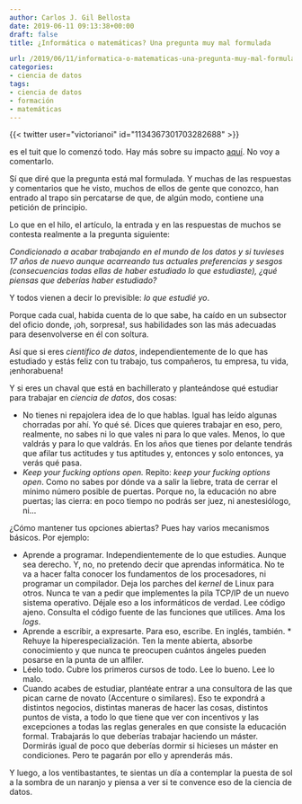 ```yaml
---
author: Carlos J. Gil Bellosta
date: 2019-06-11 09:13:38+00:00
draft: false
title: ¿Informática o matemáticas? Una pregunta muy mal formulada

url: /2019/06/11/informatica-o-matematicas-una-pregunta-muy-mal-formulada/
categories:
- ciencia de datos
tags:
- ciencia de datos
- formación
- matemáticas
---
```


{{< twitter user="victorianoi" id="1134367301703282688" >}}

es el tuit que lo comenzó todo. Hay más sobre su impacto [aquí](https://medium.com/@victoriano/inform%C3%A1tica-o-matem%C3%A1ticas-qu%C3%A9-carrera-estudiar-si-te-quieres-dedicar-al-mundo-de-los-datos-62670c465e40). No voy a comentarlo.


Sí que diré que la pregunta está mal formulada. Y muchas de las respuestas y comentarios que he visto, muchos de ellos de gente que conozco, han entrado al trapo sin percatarse de que, de algún modo, contiene una petición de principio.

Lo que en el hilo, el artículo, la entrada y en las respuestas de muchos se contesta realmente a la pregunta siguiente:

_Condicionado a acabar trabajando en el mundo de los datos y si tuvieses 17 años de nuevo aunque acarreando tus actuales preferencias y sesgos (consecuencias todas ellas de haber estudiado lo que estudiaste), ¿qué piensas que deberías haber estudiado?_

Y todos vienen a decir lo previsible: _lo que estudié yo_.

Porque cada cual, habida cuenta de lo que sabe, ha caído en un subsector del oficio donde, ¡oh, sorpresa!, sus habilidades son las más adecuadas para desenvolverse en él con soltura.

Así que si eres _científico de datos_, independientemente de lo que has estudiado y estás feliz con tu trabajo, tus compañeros, tu empresa, tu vida, ¡enhorabuena!

Y si eres un chaval que está en bachillerato y planteándose qué estudiar para trabajar en _ciencia de datos_, dos cosas:

* No tienes ni repajolera idea de lo que hablas. Igual has leído algunas chorradas por ahí. Yo qué sé. Dices que quieres trabajar en eso, pero, realmente, no sabes ni lo que vales ni para lo que vales. Menos, lo que valdrás y para  lo que valdrás. En los años que tienes por delante tendrás que afilar tus actitudes y tus aptitudes y, entonces y solo entonces, ya verás qué pasa.
* _Keep your fucking options open._ Repito: _keep your fucking options open_. Como no sabes por dónde va a salir la liebre, trata de cerrar el mínimo número posible de puertas. Porque no, la educación no abre puertas; las cierra: en poco tiempo no podrás ser juez, ni anestesiólogo, ni...

¿Cómo mantener tus opciones abiertas? Pues hay varios mecanismos básicos. Por ejemplo:

* Aprende a programar. Independientemente de lo que estudies. Aunque sea derecho. Y, no, no pretendo decir que aprendas informática. No te va a hacer falta conocer los fundamentos de los procesadores, ni programar un compilador. Deja los parches del _kernel_ de Linux para otros. Nunca te van a pedir que implementes la pila TCP/IP de un nuevo sistema operativo. Déjale eso a los informáticos de verdad. Lee código ajeno. Consulta el código fuente de las funciones que utilices. Ama los _logs_.
* Aprende a escribir, a expresarte. Para eso, escribe. En inglés, también.  * Rehuye la hiperespecialización. Ten la mente abierta, absorbe conocimiento y que nunca te preocupen cuántos ángeles pueden posarse en la punta de un alfiler.
* Léelo todo. Cubre los primeros cursos de todo. Lee lo bueno. Lee lo malo.
* Cuando acabes de estudiar, plantéate entrar a una consultora de las que pican carne de novato (Accenture o similares). Eso te expondrá a distintos negocios, distintas maneras de hacer las cosas, distintos puntos de vista, a todo lo que tiene que ver con incentivos y las excepciones a todas las reglas generales en que consiste la educación formal. Trabajarás lo que deberías trabajar haciendo un máster. Dormirás igual de poco que deberías dormir si hicieses un máster en condiciones. Pero te pagarán por ello y aprenderás más.

Y luego, a los ventibastantes, te sientas un día a contemplar la puesta de sol a la sombra de un naranjo y piensa a ver si te convence eso de la ciencia de datos.



